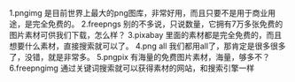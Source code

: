 1.pngimg
是目前世界上最大的png图库，非常好用，而且只要不是用于商业用途，是完全免费的。
2.freepngs
别的不多说，只说数量，它拥有7万多张免费的图片素材可供我们下载，怎么样？
3.pixabay
里面的素材都是完全免费的，而且想要什么素材，直接搜索就可以了。
4.png all
我们都用all了，那肯定是很多很多了，没错，就是非常多。
5.pngpix
有海量的免费图片素材，海量，够多不？
6.freepngimg
通过关键词搜索就可以获得素材的网站，和搜索引擎一样